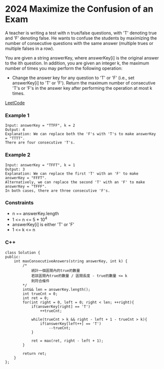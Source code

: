 # 2024 Maximize the Confusion of an Exam

A teacher is writing a test with n true/false questions, with 'T' denoting true and 'F' denoting false. He wants to confuse the students by maximizing the number of consecutive questions with the same answer (multiple trues or multiple falses in a row).

You are given a string answerKey, where answerKey[i] is the original answer to the ith question. In addition, you are given an integer k, the maximum number of times you may perform the following operation:

* Change the answer key for any question to 'T' or 'F' (i.e., set answerKey[i] to 'T' or 'F').
Return the maximum number of consecutive 'T's or 'F's in the answer key after performing the operation at most k times.
 
[LeetCode](https://leetcode.cn/problems/maximize-the-confusion-of-an-exam/)

### Example 1

```
Input: answerKey = "TTFF", k = 2
Output: 4
Explanation: We can replace both the 'F's with 'T's to make answerKey = "TTTT".
There are four consecutive 'T's.
```

### Example 2

```
Input: answerKey = "TFFT", k = 1
Output: 3
Explanation: We can replace the first 'T' with an 'F' to make answerKey = "FFFT".
Alternatively, we can replace the second 'T' with an 'F' to make answerKey = "TFFF".
In both cases, there are three consecutive 'F's.
```

### Constraints

* n == answerKey.length
* 1 <= n <= 5 * 10<sup>4</sup>
* answerKey[i] is either 'T' or 'F'
* 1 <= k <= n

### C++ 

```
class Solution {
public:
    int maxConsecutiveAnswers(string answerKey, int k) {
        /*
            統計一個區間內的true的數量
            若該區間內true的數量 / 區間長度 - true的數量 <= k
            則符合條件
        */
        int&& len = answerKey.length();
        int trueCnt = 0;
        int ret = 0;
        for(int right = 0, left = 0; right < len; ++right){
            if(answerKey[right] == 'T')
                ++trueCnt;
            
            while(trueCnt > k && right - left + 1 - trueCnt > k){
                if(answerKey[left++] == 'T')
                    --trueCnt;
            }

            ret = max(ret, right - left + 1);
        }
        
        return ret;
    }
};
```